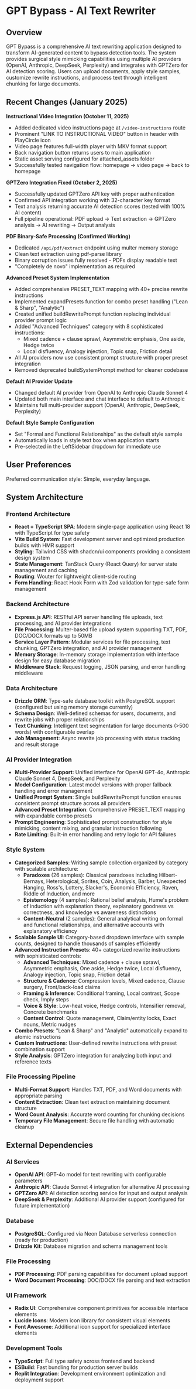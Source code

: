 # GPT Bypass - AI Text Rewriter

## Overview

GPT Bypass is a comprehensive AI text rewriting application designed to transform AI-generated content to bypass detection tools. The system provides surgical style mimicking capabilities using multiple AI providers (OpenAI, Anthropic, DeepSeek, Perplexity) and integrates with GPTZero for AI detection scoring. Users can upload documents, apply style samples, customize rewrite instructions, and process text through intelligent chunking for large documents.

## Recent Changes (January 2025)

**Instructional Video Integration (October 11, 2025)**
- Added dedicated video instructions page at `/video-instructions` route
- Prominent "LINK TO INSTRUCTIONAL VIDEO" button in header with PlayCircle icon
- Video page features full-width player with MKV format support
- Back navigation button returns users to main application
- Static asset serving configured for attached_assets folder
- Successfully tested navigation flow: homepage → video page → back to homepage

**GPTZero Integration Fixed (October 2, 2025)**
- Successfully updated GPTZero API key with proper authentication
- Confirmed API integration working with 32-character key format
- Text analysis returning accurate AI detection scores (tested with 100% AI content)
- Full pipeline operational: PDF upload → Text extraction → GPTZero analysis → AI rewriting → Output analysis

**PDF Binary-Safe Processing (Confirmed Working)**
- Dedicated `/api/pdf/extract` endpoint using multer memory storage
- Clean text extraction using pdf-parse library
- Binary corruption issues fully resolved - PDFs display readable text
- "Completely de novo" implementation as required

**Advanced Preset System Implementation**
- Added comprehensive PRESET_TEXT mapping with 40+ precise rewrite instructions
- Implemented expandPresets function for combo preset handling ("Lean & Sharp", "Analytic")
- Created unified buildRewritePrompt function replacing individual provider prompt logic
- Added "Advanced Techniques" category with 8 sophisticated instructions:
  - Mixed cadence + clause sprawl, Asymmetric emphasis, One aside, Hedge twice
  - Local disfluency, Analogy injection, Topic snap, Friction detail
- All AI providers now use consistent prompt structure with proper preset integration
- Removed deprecated buildSystemPrompt method for cleaner codebase

**Default AI Provider Update**
- Changed default AI provider from OpenAI to Anthropic Claude Sonnet 4
- Updated both main interface and chat interface to default to Anthropic
- Maintains full multi-provider support (OpenAI, Anthropic, DeepSeek, Perplexity)

**Default Style Sample Configuration**
- Set "Formal and Functional Relationships" as the default style sample
- Automatically loads in style text box when application starts
- Pre-selected in the LeftSidebar dropdown for immediate use

## User Preferences

Preferred communication style: Simple, everyday language.

## System Architecture

### Frontend Architecture
- **React + TypeScript SPA**: Modern single-page application using React 18 with TypeScript for type safety
- **Vite Build System**: Fast development server and optimized production builds with HMR support
- **Styling**: Tailwind CSS with shadcn/ui components providing a consistent design system
- **State Management**: TanStack Query (React Query) for server state management and caching
- **Routing**: Wouter for lightweight client-side routing
- **Form Handling**: React Hook Form with Zod validation for type-safe form management

### Backend Architecture
- **Express.js API**: RESTful API server handling file uploads, text processing, and AI provider integrations
- **File Processing**: Multer-based file upload system supporting TXT, PDF, DOC/DOCX formats up to 50MB
- **Service Layer Pattern**: Modular services for file processing, text chunking, GPTZero integration, and AI provider management
- **Memory Storage**: In-memory storage implementation with interface design for easy database migration
- **Middleware Stack**: Request logging, JSON parsing, and error handling middleware

### Data Architecture
- **Drizzle ORM**: Type-safe database toolkit with PostgreSQL support (configured but using memory storage currently)
- **Schema Design**: Well-defined schemas for users, documents, and rewrite jobs with proper relationships
- **Text Chunking**: Intelligent text segmentation for large documents (>500 words) with configurable overlap
- **Job Management**: Async rewrite job processing with status tracking and result storage

### AI Provider Integration
- **Multi-Provider Support**: Unified interface for OpenAI GPT-4o, Anthropic Claude Sonnet 4, DeepSeek, and Perplexity
- **Model Configuration**: Latest model versions with proper fallback handling and error management  
- **Unified Prompt System**: Single buildRewritePrompt function ensures consistent prompt structure across all providers
- **Advanced Preset Integration**: Comprehensive PRESET_TEXT mapping with expandable combo presets
- **Prompt Engineering**: Sophisticated prompt construction for style mimicking, content mixing, and granular instruction following
- **Rate Limiting**: Built-in error handling and retry logic for API failures

### Style System
- **Categorized Samples**: Writing sample collection organized by category with scalable architecture:
  - **Paradoxes** (26 samples): Classical paradoxes including Hilbert-Bernays, Heterological, Sorites, Coin, Analysis, Barber, Unexpected Hanging, Ross's, Lottery, Slacker's, Economic Efficiency, Raven, Riddle of Induction, and more
  - **Epistemology** (4 samples): Rational belief analysis, Hume's problem of induction with explanation theory, explanatory goodness vs correctness, and knowledge vs awareness distinctions
  - **Content-Neutral** (2 samples): General analytical writing on formal and functional relationships, and alternative accounts with explanatory efficiency
- **Scalable Sample UI**: Category-based dropdown interface with sample counts, designed to handle thousands of samples efficiently
- **Advanced Instruction Presets**: 40+ categorized rewrite instructions with sophisticated controls:
  - **Advanced Techniques**: Mixed cadence + clause sprawl, Asymmetric emphasis, One aside, Hedge twice, Local disfluency, Analogy injection, Topic snap, Friction detail
  - **Structure & Cadence**: Compression levels, Mixed cadence, Clause surgery, Front/back-load claims
  - **Framing & Inference**: Conditional framing, Local contrast, Scope check, Imply steps
  - **Voice & Style**: Low-heat voice, Hedge controls, Intensifier removal, Concrete benchmarks
  - **Content Control**: Quote management, Claim/entity locks, Exact nouns, Metric nudges
- **Combo Presets**: "Lean & Sharp" and "Analytic" automatically expand to atomic instructions
- **Custom Instructions**: User-defined rewrite instructions with preset combination support
- **Style Analysis**: GPTZero integration for analyzing both input and reference texts

### File Processing Pipeline
- **Multi-Format Support**: Handles TXT, PDF, and Word documents with appropriate parsing
- **Content Extraction**: Clean text extraction maintaining document structure
- **Word Count Analysis**: Accurate word counting for chunking decisions
- **Temporary File Management**: Secure file handling with automatic cleanup

## External Dependencies

### AI Services
- **OpenAI API**: GPT-4o model for text rewriting with configurable parameters
- **Anthropic API**: Claude Sonnet 4 integration for alternative AI processing
- **GPTZero API**: AI detection scoring service for input and output analysis
- **DeepSeek & Perplexity**: Additional AI provider support (configured for future implementation)

### Database
- **PostgreSQL**: Configured via Neon Database serverless connection (ready for production)
- **Drizzle Kit**: Database migration and schema management tools

### File Processing
- **PDF Processing**: PDF parsing capabilities for document upload support
- **Word Document Processing**: DOC/DOCX file parsing and text extraction

### UI Framework
- **Radix UI**: Comprehensive component primitives for accessible interface elements
- **Lucide Icons**: Modern icon library for consistent visual elements
- **Font Awesome**: Additional icon support for specialized interface elements

### Development Tools
- **TypeScript**: Full type safety across frontend and backend
- **ESBuild**: Fast bundling for production server builds
- **Replit Integration**: Development environment optimization and deployment support